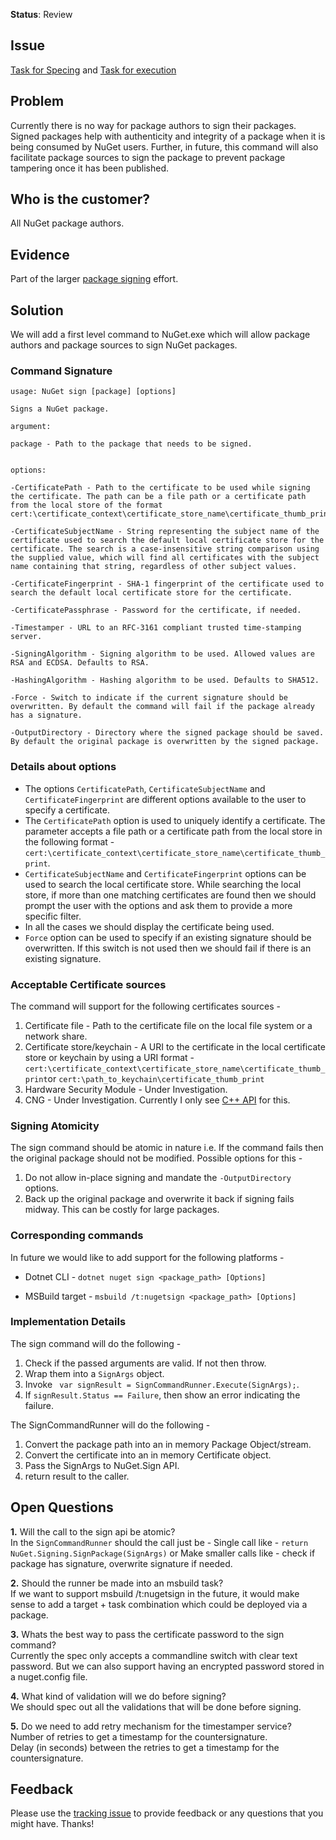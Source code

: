 **Status**: Review

## Issue
[Task for Specing](https://github.com/nuget/home/issues/5907) and [Task for execution](https://github.com/nuget/home/issues/5904)

## Problem
Currently there is no way for package authors to sign their packages. Signed packages help with authenticity and integrity of a package when it is being consumed by NuGet users. Further, in future, this command will also facilitate package sources to sign the package to prevent package tampering once it has been published.

## Who is the customer?
All NuGet package authors.

## Evidence
Part of the larger [package signing](https://github.com/NuGet/Home/wiki/Author-Package-Signing) effort.

##  Solution
We will add a first level command to NuGet.exe which will allow package authors and package sources to sign NuGet packages.

### Command Signature 
```
usage: NuGet sign [package] [options]

Signs a NuGet package.

argument:

package - Path to the package that needs to be signed.


options:

-CertificatePath - Path to the certificate to be used while signing the certificate. The path can be a file path or a certificate path from the local store of the format cert:\certificate_context\certificate_store_name\certificate_thumb_print.

-CertificateSubjectName - String representing the subject name of the certificate used to search the default local certificate store for the certificate. The search is a case-insensitive string comparison using the supplied value, which will find all certificates with the subject name containing that string, regardless of other subject values.

-CertificateFingerprint - SHA-1 fingerprint of the certificate used to search the default local certificate store for the certificate.

-CertificatePassphrase - Password for the certificate, if needed.

-Timestamper - URL to an RFC-3161 compliant trusted time-stamping server.

-SigningAlgorithm - Signing algorithm to be used. Allowed values are RSA and ECDSA. Defaults to RSA.

-HashingAlgorithm - Hashing algorithm to be used. Defaults to SHA512.

-Force - Switch to indicate if the current signature should be overwritten. By default the command will fail if the package already has a signature.

-OutputDirectory - Directory where the signed package should be saved. By default the original package is overwritten by the signed package.
```

### Details about options
* The options `CertificatePath`, `CertificateSubjectName` and `CertificateFingerprint` are different options available to the user to specify a certificate.
* The `CertificatePath` option is used to uniquely identify a certificate. The parameter accepts a file path or a certificate path from the local store in the following format - `cert:\certificate_context\certificate_store_name\certificate_thumb_print`.
* `CertificateSubjectName` and `CertificateFingerprint` options can be used to search the local certificate store. While searching the local store, if more than one matching certificates are found then we should prompt the user with the options and ask them to provide a more specific filter. 
* In all the cases we should display the certificate being used.  
* `Force` option can be used to specify if an existing signature should be overwritten. If this switch is not used then we should fail if there is an existing signature.

### Acceptable Certificate sources
The command will support for the following certificates sources - 
 1. Certificate file - Path to the certificate file on the local file system or a network share.
 2. Certificate store/keychain - A URI to the certificate in the local certificate store or keychain by using a URI format - `cert:\certificate_context\certificate_store_name\certificate_thumb_print`or `cert:\path_to_keychain\certificate_thumb_print`
 3. Hardware Security Module - Under Investigation.
 4. CNG - Under Investigation. Currently I only see [C++ API](https://msdn.microsoft.com/en-us/library/windows/desktop/aa376210) for this. 

### Signing Atomicity
The sign command should be atomic in nature i.e. If the command fails then the original package should not be modified. Possible options for this - 
 1. Do not allow in-place signing and mandate the `-OutputDirectory` options. 
 2. Back up the original package and overwrite it back if signing fails midway. This can be costly for large packages.

### Corresponding commands

In future we would like to add support for the following platforms - 

* Dotnet CLI - `dotnet nuget sign <package_path> [Options]`

* MSBuild target - `msbuild /t:nugetsign <package_path> [Options]`

### Implementation Details
The sign command will do the following - 
 1. Check if the passed arguments are valid. If not then throw.
 2. Wrap them into a `SignArgs` object.
 3. Invoke ` var signResult = SignCommandRunner.Execute(SignArgs);`.
 4. If `signResult.Status == Failure`, then  show an error indicating the failure.

The SignCommandRunner will do the following - 
 1. Convert the package path into an in memory Package Object/stream.
 2. Convert the certificate into an in memory Certificate object.
 3. Pass the SignArgs to NuGet.Sign API.
 4. return result to the caller.

## Open Questions 
 **1.** Will the call to the sign api be atomic?  
    In the `SignCommandRunner` should the call just be - 
    Single call like - `return NuGet.Signing.SignPackage(SignArgs)`
    or
    Make smaller calls like - check if package has signature, overwrite signature if needed.
 
 **2.** Should the runner be made into an msbuild task?  
    If we want to support msbuild /t:nugetsign in the future, it would make sense to add a target + task combination which 
    could be deployed via a package.

 **3.** Whats the best way to pass the certificate password to the sign command?  
    Currently the spec only accepts a commandline switch with clear text password. But we can also support having an 
    encrypted password stored in a nuget.config file.  

 **4.** What kind of validation will we do before signing?  
    We should spec out all the validations that will be done before signing.  

 **5.** Do we need to add retry mechanism for the timestamper service?  
  Number of retries to get a timestamp for the countersignature.  
  Delay (in seconds) between the retries to get a timestamp for the countersignature.
## Feedback
Please use the [tracking issue](https://github.com/NuGet/Home/issues/5907) to provide feedback or any questions that you might have. Thanks!